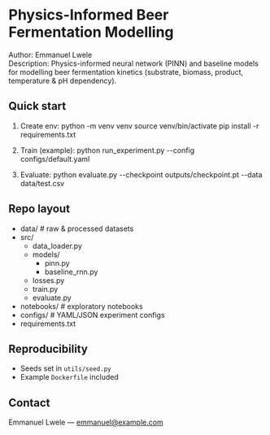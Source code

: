 # Physics-Informed Beer Fermentation Modelling

Author: Emmanuel Lwele  
Description: Physics-informed neural network (PINN) and baseline models for modelling beer fermentation kinetics (substrate, biomass, product, temperature & pH dependency).

## Quick start

1. Create env:
   python -m venv venv
   source venv/bin/activate
   pip install -r requirements.txt

2. Train (example):
   python run_experiment.py --config configs/default.yaml

3. Evaluate:
   python evaluate.py --checkpoint outputs/checkpoint.pt --data data/test.csv

## Repo layout
- data/                # raw & processed datasets
- src/
  - data_loader.py
  - models/
    - pinn.py
    - baseline_rnn.py
  - losses.py
  - train.py
  - evaluate.py
- notebooks/           # exploratory notebooks
- configs/             # YAML/JSON experiment configs
- requirements.txt

## Reproducibility
- Seeds set in `utils/seed.py`
- Example `Dockerfile` included

## Contact
Emmanuel Lwele — emmanuel@example.com
